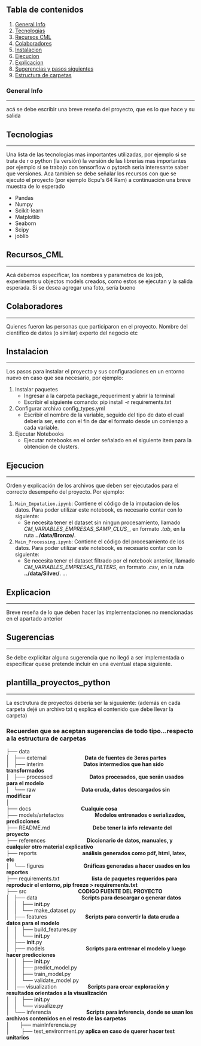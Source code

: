 ## Tabla de contenidos
1. [General Info](#general-info)
2. [Tecnologias](#Tecnologias)
3. [Recursos CML](#Recursos_CML)
4. [Colaboradores](#Colaboradores)
5. [Instalacion](#Instalacion)
6. [Ejecucion](#Ejecucion)
7. [Explicacion](#Explicacion)
8. [Sugerencias y pasos siguientes](#Sugerencias)
9. [Estructura de carpetas](#plantilla_proyectos_python)
### General Info
***
acá se debe escribir una breve reseña del proyecto, que es lo que hace y su salida

## Tecnologias
***
Una lista de las tecnologias mas importantes utilizadas, por ejemplo si se trata de r o python (la versión)
la versión de las librerías mas importantes por ejemplo si se trabajo con tensorflow o pytorch sería interesante saber que versiones. Aca tambien se debe señalar los recursos con que se ejecutó el proyecto (por ejemplo 8cpu's 64 Ram) a continuación una breve muestra de lo esperado
- Pandas
- Numpy
- Scikit-learn
- Matplotlib
- Seaborn
- Scipy
- joblib
## Recursos_CML
***
Acá debemos especificar, los nombres y parametros de los job, experiments u objectos models creados, como estos se ejecutan y la salida esperada. Si se desea agregar una foto, sería bueno 

## Colaboradores
***
Quienes fueron las personas que participaron en el proyecto. Nombre del cientifico de datos (o similar) experto del negocio etc

## Instalacion
***
Los pasos para instalar el proyecto y sus configuraciones en un entorno nuevo en caso que sea necesario, por ejemplo:
1. Instalar paquetes
    - Ingresar a la carpeta package_requeriment y abrir la terminal 
    - Escribir el siguiente comando: pip install -r requirements.txt
2. Configurar archivo config_types.yml
    - Escribir el nombre de la variable, seguido del tipo de dato el cual debería ser, esto con el fin de dar el formato desde un comienzo a cada variable.
3. Ejecutar Notebooks
    - Ejecutar notebooks en el order señalado en el siguiente item para la obtencion de clusters.

## Ejecucion
***
Orden y explicación de los archivos que deben ser ejecutados para el correcto desempeño del proyecto. Por ejemplo:
1. `Main_Imputation.ipynb`: Contiene el código de la imputacion de los datos. Para poder utilizar este notebook, es necesario contar con lo siguiente:
    - Se necesita tener el dataset sin ningun procesamiento, llamado *CM_VARIABLES_EMPRESAS_SAMP_CLUS_*, en formato *.tab*, en la ruta **../data/Bronze/**.
2. `Main_Processing.ipynb`: Contiene el código del procesamiento de los datos. Para poder utilizar este notebook, es necesario contar con lo siguiente:
    - Se necesita tener el dataset filtrado por el notebook anterior, llamado *CM_VARIABLES_EMPRESAS_FILTERS*, en formato *.csv*, en la ruta **../data/Silver/**.
...

## Explicacion
***
Breve reseña de lo que deben hacer las implementaciones no mencionadas en el apartado anterior


## Sugerencias
***
Se debe explicitar alguna sugerencia que no llegó a ser implementada o especificar quese pretende incluir en una eventual etapa siguiente.

## plantilla_proyectos_python
***
La esctrutura de proyectos debería ser la siguuiente:
(además en cada carpeta dejé un archivo txt q explica el contenido que debe llevar la carpeta)

### Recuerden que se aceptan sugerencias de todo tipo...respecto a la estructura de carpetas

├── data  
│   ├── external                          __Data de fuentes de 3eras partes__  
│   ├── interim                           __Datos intermedios que han sido transformados__  
│   ├── processed                         __Datos procesados, que serán usados para el modelo__  
│   └── raw                               __Data cruda, datos descargados sin modificar__  
│     
├── docs                                  __Cualquie cosa__  
├── models/artefactos                     __Modelos entrenados o serializados, predicciones__  
├── README.md                             __Debe tener la info relevante del proyecto__      
├── references                            __Diccionario de datos, manuales, y cualquier otro material explicativo__  
├── reports                               __análisis generados como pdf, html, latex, etc__  
│   └── figures                           __Gráficas generadas a hacer usados en los reportes__  
├── requirements.txt                      __lista de paquetes requeridos para reproducir el entorno, pip freeze > requirements.txt__  
├── src                                   __CODIGO FUENTE DEL PROYECTO__      
│   ├── data                              __Scripts para descargar o generar datos__    
│   │   ├── __init__.py   
│   │   └── make_dataset.py    
│   ├── features                          __Scripts para convertir la data cruda a datos para el modelo__   
│   │   ├── build_features.py   
│   │   └── __init__.py   
│   ├── __init__.py  
│   ├── models                            __Scripts para entrenar el modelo y luego hacer predicciones__   
│   │   ├── __init__.py   
│   │   ├── predict_model.py   
│   │   ├── train_model.py   
│   │   └── validate_model.py  
│   │── visualization                     __Scripts para crear exploración y resultados orientados a la visualización__   
│   │   ├── __init__.py   
│   │   └── visualize.py  
│   └── inferencia                        __Scripts para inferencia, donde se usan los archivos contenidos en el resto de las carpetas__    
│       ├── mainInferencia.py            
│       
├── test_environment.py                 __aplica en caso de querer hacer test unitarios__
